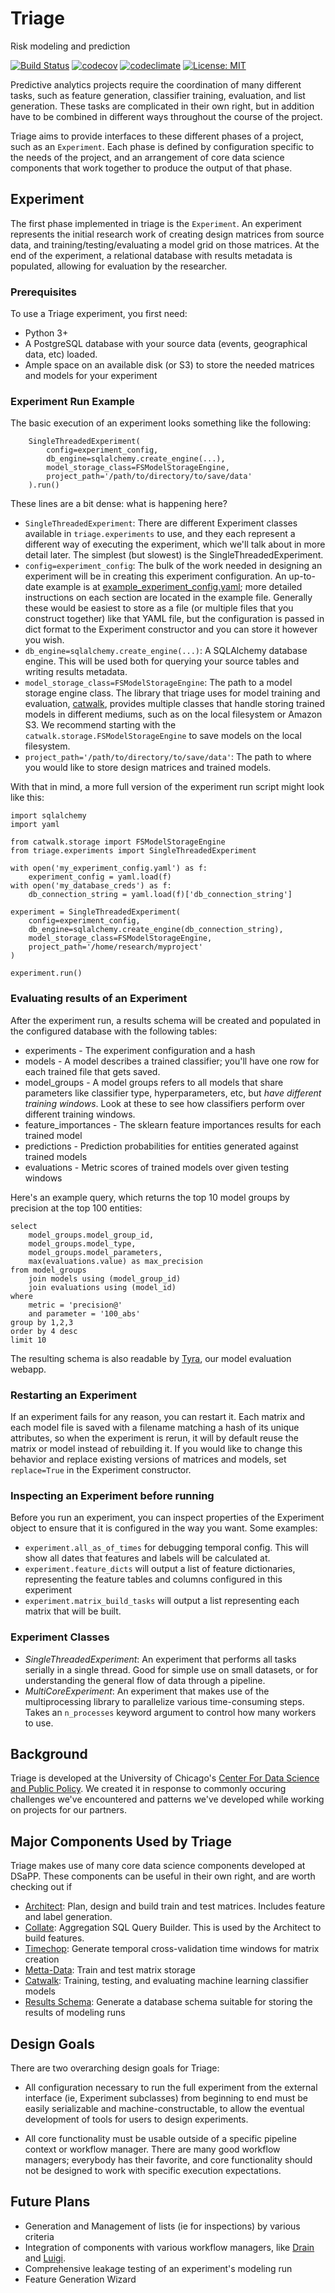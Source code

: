 # Triage

Risk modeling and prediction

[![Build Status](https://travis-ci.org/dssg/triage.svg?branch=master)](https://travis-ci.org/dssg/triage)
[![codecov](https://codecov.io/gh/dssg/triage/branch/master/graph/badge.svg)](https://codecov.io/gh/dssg/triage)
[![codeclimate](https://codeclimate.com/github/dssg/triage.png)](https://codeclimate.com/github/dssg/triage)
[![License: MIT](https://img.shields.io/badge/License-MIT-yellow.svg)](https://opensource.org/licenses/MIT)


Predictive analytics projects require the coordination of many different tasks, such as feature generation, classifier training, evaluation, and list generation. These tasks are complicated in their own right, but in addition have to be combined in different ways throughout the course of the project. 

Triage aims to provide interfaces to these different phases of a project, such as an `Experiment`. Each phase is defined by configuration specific to the needs of the project, and an arrangement of core data science components that work together to produce the output of that phase.

## Experiment

The first phase implemented in triage is the `Experiment`. An experiment represents the initial research work of creating design matrices from source data, and training/testing/evaluating a model grid on those matrices. At the end of the experiment, a relational database with results metadata is populated, allowing for evaluation by the researcher.

### Prerequisites

To use a Triage experiment, you first need:

- Python 3+
- A PostgreSQL database with your source data (events, geographical data, etc) loaded.
- Ample space on an available disk (or S3) to store the needed matrices and models for your experiment


### Experiment Run Example

The basic execution of an experiment looks something like the following:

```
	SingleThreadedExperiment(
		config=experiment_config,
		db_engine=sqlalchemy.create_engine(...),
		model_storage_class=FSModelStorageEngine,
		project_path='/path/to/directory/to/save/data'
	).run()
```

These lines are a bit dense: what is happening here?

- `SingleThreadedExperiment`:  There are different Experiment classes available in `triage.experiments` to use, and they each represent a different way of executing the experiment, which we'll talk about in more detail later. The simplest (but slowest) is the SingleThreadedExperiment.
- `config=experiment_config`: The bulk of the work needed in designing an experiment will be in creating this experiment configuration. An up-to-date example is at [example_experiment_config.yaml](example_experiment_config.yaml); more detailed instructions on each section are located in the example file. Generally these would be easiest to store as a file (or multiple files that you construct together) like that YAML file, but the configuration is passed in dict format to the Experiment constructor and you can store it however you wish.
- `db_engine=sqlalchemy.create_engine(...)`: A SQLAlchemy database engine. This will be used both for querying your source tables and writing results metadata.
- `model_storage_class=FSModelStorageEngine`: The path to a model storage engine class. The library that triage uses for model training and evaluation, [catwalk](https://github.com/dssg/catwalk), provides multiple classes that handle storing trained models in different mediums, such as on the local filesystem or Amazon S3. We recommend starting with the `catwalk.storage.FSModelStorageEngine` to save models on the local filesystem.
- `project_path='/path/to/directory/to/save/data'`: The path to where you would like to store design matrices and trained models.

With that in mind, a more full version of the experiment run script might look like this:

```
import sqlalchemy
import yaml

from catwalk.storage import FSModelStorageEngine
from triage.experiments import SingleThreadedExperiment

with open('my_experiment_config.yaml') as f:
	experiment_config = yaml.load(f)
with open('my_database_creds') as f:
	db_connection_string = yaml.load(f)['db_connection_string']

experiment = SingleThreadedExperiment(
	config=experiment_config,
	db_engine=sqlalchemy.create_engine(db_connection_string),
	model_storage_class=FSModelStorageEngine,
	project_path='/home/research/myproject'
)

experiment.run()
```


### Evaluating results of an Experiment

After the experiment run, a results schema will be created and populated in the configured database with the following tables:
- experiments - The experiment configuration and a hash
- models - A model describes a trained classifier; you'll have one row for each trained file that gets saved.
- model_groups - A model groups refers to all models that share parameters like classifier type, hyperparameters, etc, but *have different training windows*. Look at these to see how classifiers perform over different training windows.
- feature_importances - The sklearn feature importances results for each trained model
- predictions - Prediction probabilities for entities generated against trained models
- evaluations - Metric scores of trained models over given testing windows

Here's an example query, which returns the top 10 model groups by precision at the top 100 entities:
```
select
	model_groups.model_group_id,
	model_groups.model_type,
	model_groups.model_parameters,
	max(evaluations.value) as max_precision
from model_groups
	join models using (model_group_id)
	join evaluations using (model_id)
where
	metric = 'precision@'
	and parameter = '100_abs'
group by 1,2,3
order by 4 desc
limit 10
```

The resulting schema is also readable by [Tyra](https://github.com/tyra), our model evaluation webapp.


### Restarting an Experiment

If an experiment fails for any reason, you can restart it. Each matrix and each model file is saved with a filename matching a hash of its unique attributes, so when the experiment is rerun, it will by default reuse the matrix or model instead of rebuilding it. If you would like to change this behavior and replace existing versions of matrices and models, set `replace=True` in the Experiment constructor.


### Inspecting an Experiment before running

Before you run an experiment, you can inspect properties of the Experiment object to ensure that it is configured in the way you want. Some examples:

- `experiment.all_as_of_times` for debugging temporal config. This will show all dates that features and labels will be calculated at.
- `experiment.feature_dicts` will output a list of feature dictionaries, representing the feature tables and columns configured in this experiment
- `experiment.matrix_build_tasks` will output a list representing each matrix that will be built.


### Experiment Classes

- *SingleThreadedExperiment*: An experiment that performs all tasks serially in a single thread. Good for simple use on small datasets, or for understanding the general flow of data through a pipeline.
- *MultiCoreExperiment*: An experiment that makes use of the multiprocessing library to parallelize various time-consuming steps. Takes an `n_processes` keyword argument to control how many workers to use.


## Background

Triage is developed at the University of Chicago's [Center For Data Science and Public Policy](http://dsapp.uchicago.edu). We created it in response to commonly occuring challenges we've encountered and patterns we've developed while working on projects for our partners.

## Major Components Used by Triage

Triage makes use of many core data science components developed at DSaPP. These components can be useful in their own right, and are worth checking out if 

- [Architect](https://github.com/dssg/architect): Plan, design and build train and test matrices. Includes feature and label generation.
- [Collate](https://github.com/dssg/collate): Aggregation SQL Query Builder. This is used by the Architect to build features.
- [Timechop](https://github.com/dssg/timechop): Generate temporal cross-validation time windows for matrix creation
- [Metta-Data](https://github.com/dssg/metta-data): Train and test matrix storage
- [Catwalk](https://github.com/dssg/catwalk): Training, testing, and evaluating machine learning classifier models
- [Results Schema](https://github.com/dssg/results-schema): Generate a database schema suitable for storing the results of modeling runs


## Design Goals

There are two overarching design goals for Triage:

- All configuration necessary to run the full experiment from the external interface (ie, Experiment subclasses) from beginning to end must be easily serializable and machine-constructable, to allow the eventual development of tools for users to design experiments. 

- All core functionality must be usable outside of a specific pipeline context or workflow manager. There are many good workflow managers; everybody has their favorite, and core functionality should not be designed to work with specific execution expectations.


## Future Plans

- Generation and Management of lists (ie for inspections) by various criteria
- Integration of components with various workflow managers, like [Drain](https://github.com/dssg/drain) and [Luigi](https://github.com/spotify/luigi).
- Comprehensive leakage testing of an experiment's modeling run
- Feature Generation Wizard
